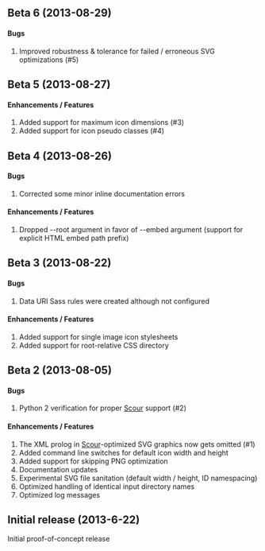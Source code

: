 Beta 6 (2013-08-29)
-------------------

#### Bugs

1.	Improved robustness & tolerance for failed / erroneous SVG optimizations (#5)


Beta 5 (2013-08-27)
-------------------

#### Enhancements / Features

1.	Added support for maximum icon dimensions (#3)
2.	Added support for icon pseudo classes (#4)


Beta 4 (2013-08-26)
-------------------

#### Bugs

1.	Corrected some minor inline documentation errors

#### Enhancements / Features

1.	Dropped --root argument in favor of --embed argument (support for explicit HTML embed path prefix)


Beta 3 (2013-08-22)
-------------------

#### Bugs

1.	Data URI Sass rules were created although not configured 

#### Enhancements / Features

1.	Added support for single image icon stylesheets
2.	Added support for root-relative CSS directory


Beta 2 (2013-08-05)
-------------------

#### Bugs

1.	Python 2 verification for proper [Scour](http://www.codedread.com/scour) support (#2)

#### Enhancements / Features

1.	The XML prolog in [Scour](http://www.codedread.com/scour)-optimized SVG graphics now gets omitted (#1)
2.	Added command line switches for default icon width and height
3.	Added support for skipping PNG optimization
4.	Documentation updates
5.	Experimental SVG file sanitation (default width / height, ID namespacing) 
6.	Optimized handling of identical input directory names
7.	Optimized log messages


Initial release (2013-6-22)
---------------------------

Initial proof-of-concept release